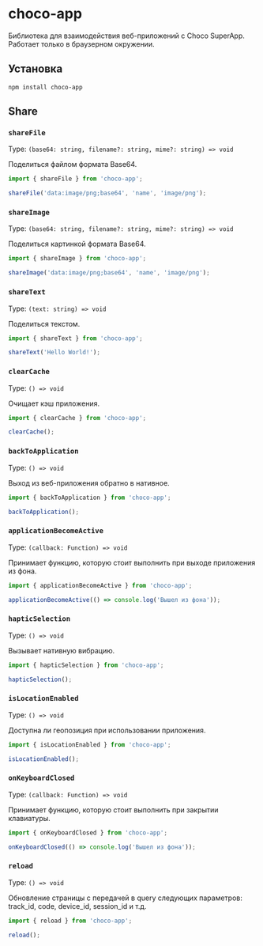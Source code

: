 # choco-app

Библиотека для взаимодействия веб-приложений с Choco SuperApp. Работает только в браузерном окружении.

## Установка

```console
npm install choco-app
```

## Share

### `shareFile`

Type: `(base64: string, filename?: string, mime?: string) => void`<br>

Поделиться файлом формата Base64.

```typescript
import { shareFile } from 'choco-app';

shareFile('data:image/png;base64', 'name', 'image/png');
```

### `shareImage`

Type: `(base64: string, filename?: string, mime?: string) => void`<br>

Поделиться картинкой формата Base64.

```typescript
import { shareImage } from 'choco-app';

shareImage('data:image/png;base64', 'name', 'image/png');
```

### `shareText`

Type: `(text: string) => void`<br>

Поделиться текстом.

```typescript
import { shareText } from 'choco-app';

shareText('Hello World!');
```

### `clearCache`

Type: `() => void`<br>

Очищает кэш приложения.

```typescript
import { clearCache } from 'choco-app';

clearCache();
```

### `backToApplication`

Type: `() => void`<br>

Выход из веб-приложения обратно в нативное.

```typescript
import { backToApplication } from 'choco-app';

backToApplication();
```

### `applicationBecomeActive`

Type: `(callback: Function) => void`<br>

Принимает функцию, которую стоит выполнить при выходе приложения из фона.

```typescript
import { applicationBecomeActive } from 'choco-app';

applicationBecomeActive(() => console.log('Вышел из фона'));
```

### `hapticSelection`

Type: `() => void`<br>

Вызывает нативную вибрацию.

```typescript
import { hapticSelection } from 'choco-app';

hapticSelection();
```

### `isLocationEnabled`

Type: `() => void`<br>

Доступна ли геопозиция при использовании приложения.

```typescript
import { isLocationEnabled } from 'choco-app';

isLocationEnabled();
```

### `onKeyboardClosed`

Type: `(callback: Function) => void`<br>

Принимает функцию, которую стоит выполнить при закрытии клавиатуры.

```typescript
import { onKeyboardClosed } from 'choco-app';

onKeyboardClosed(() => console.log('Вышел из фона'));
```

### `reload`

Type: `() => void`<br>

Обновление страницы с передачей в query следующих параметров: track_id, code, device_id, session_id и т.д.

```typescript
import { reload } from 'choco-app';

reload();
```
